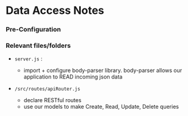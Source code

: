 # Data Access Notes

### Pre-Configuration



### Relevant files/folders

+ `server.js` :
  - import + configure body-parser library. body-parser allows our application to READ incoming json data


+ `/src/routes/apiRouter.js`
  - declare RESTful routes
  - use our models to make Create, Read, Update, Delete queries

